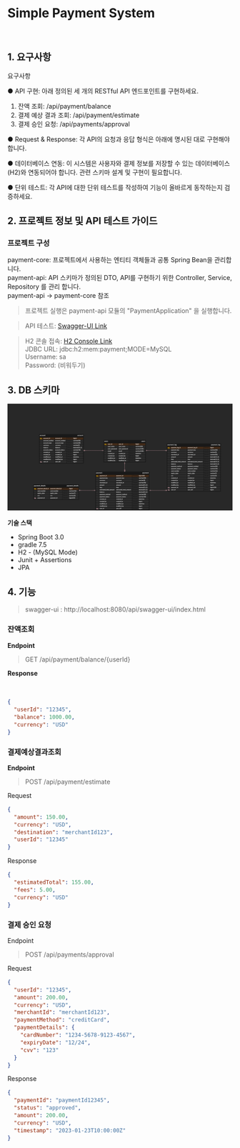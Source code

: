 <a name="top">
  
# Simple Payment System
  
</a>

<br>
 

## 1. 요구사항


요구사항

● API 구현: 아래 정의된 세 개의 RESTful API 엔드포인트를 구현하세요.
1. 잔액 조회: /api/payment/balance
2. 결제 예상 결과 조회: /api/payment/estimate
3. 결제 승인 요청: /api/payments/approval

● Request & Response: 각 API의 요청과 응답 형식은 아래에 명시된 대로 구현해야 합니다.

● 데이터베이스 연동: 이 시스템은 사용자와 결제 정보를 저장할 수 있는 데이터베이스(H2)와 연동되어야 합니다. 관련 스키마 설계 및 구현이 필요합니다.

● 단위 테스트: 각 API에 대한 단위 테스트를 작성하여 기능이 올바르게 동작하는지 검증하세요.


## 2. 프로젝트 정보 및 API 테스트 가이드
###  프로젝트 구성

payment-core: 프로젝트에서 사용하는 엔티티 객체들과 공통 Spring Bean을 관리합니다. <br> 
payment-api: API 스키마가 정의된 DTO, API를 구현하기 위한 Controller, Service, Repository 를 관리 합니다. <br>
payment-api -> payment-core 참조 </br>

> 프로젝트 실행은 payment-api 모듈의 "PaymentApplication" 을 실행합니다.

>API 테스트: [Swagger-UI Link](http://localhost:8080/api/swagger-ui/index.html)

>H2 콘솔 접속: [H2 Console Link](http://localhost:8080/api/h2-console/) </br>
>JDBC URL: jdbc:h2:mem:payment;MODE=MySQL </br>
Username: sa </br>
Password: (비워두기)

## 3. DB 스키마


![schema](doc/database/payment.png)


**기술 스택**
* Spring Boot 3.0
* gradle 7.5
* H2 - (MySQL Mode)
* Junit + Assertions
* JPA
## 4.  기능
> swagger-ui : 
http://localhost:8080/api/swagger-ui/index.html
### 잔액조회

**Endpoint**
>GET /api/payment/balance/{userId}

**Response**
```json


{
  "userId": "12345",
  "balance": 1000.00,
  "currency": "USD"
}
```
### 결제예상결과조회
**Endpoint**


>POST /api/payment/estimate

Request

```json
{
  "amount": 150.00,
  "currency": "USD",
  "destination": "merchantId123",
  "userId": "12345"
}
```
Response

```json
{
  "estimatedTotal": 155.00,
  "fees": 5.00,
  "currency": "USD"
}
```
### 결제 승인 요청
Endpoint

> POST /api/payments/approval

Request

```json
{
  "userId": "12345",
  "amount": 200.00,
  "currency": "USD",
  "merchantId": "merchantId123",
  "paymentMethod": "creditCard",
  "paymentDetails": {
    "cardNumber": "1234-5678-9123-4567",
    "expiryDate": "12/24",
    "cvv": "123"
  }
}
```
Response
```json
{
  "paymentId": "paymentId12345",
  "status": "approved",
  "amount": 200.00,
  "currency": "USD",
  "timestamp": "2023-01-23T10:00:00Z"
}
```




  
